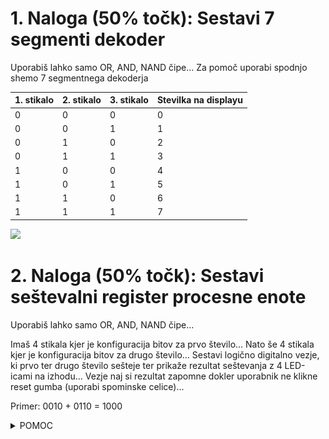 
# 1. Naloga (50% točk): Sestavi 7 segmenti dekoder

Uporabiš lahko samo OR, AND, NAND čipe...
Za pomoč uporabi spodnjo shemo 7 segmentnega dekoderja

| 1. stikalo | 2. stikalo | 3. stikalo | Stevilka na displayu |
|------------|------------|------------|----------------------|
| 0          | 0          | 0          | 0                    |
| 0          | 0          | 1          | 1                    |
| 0          | 1          | 0          | 2                    |
| 0          | 1          | 1          | 3                    |
| 1          | 0          | 0          | 4                    |
| 1          | 0          | 1          | 5                    |
| 1          | 1          | 0          | 6                    |
| 1          | 1          | 1          | 7                    |

<img height="200" src="https://europe1.discourse-cdn.com/arduino/optimized/4X/e/1/0/e10d2919d6b80e7b6c9cbe58bfc38780a35c59a7_2_500x279.png">

# 2. Naloga (50% točk): Sestavi seštevalni register procesne enote

Uporabiš lahko samo OR, AND, NAND čipe...

Imaš 4 stikala kjer je konfiguracija bitov za prvo število...
Nato še 4 stikala kjer je konfiguracija bitov za drugo število...
Sestavi logično digitalno vezje, ki prvo ter drugo število sešteje ter prikaže rezultat seštevanja z 4 LED-icami na izhodu...
Vezje naj si rezultat zapomne dokler uporabnik ne klikne reset gumba (uporabi spominske celice)...

Primer: 0010 + 0110 = 1000

<details>
<summary>POMOC</summary>

<img height="500" src="https://github.com/urosjarc/informatika/blob/main/media/prank.png">

</details>
